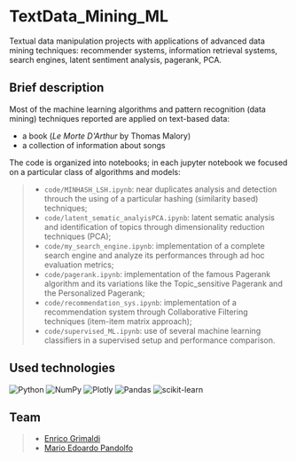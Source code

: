 # TextData_Mining_ML
Textual data manipulation projects with applications of advanced data mining techniques: recommender systems, information retrieval systems, search engines, latent sentiment analysis, pagerank, PCA.

## Brief description
Most of the machine learning algorithms and pattern recognition (data mining) techniques reported are applied on text-based data:
- a book (*Le Morte D'Arthur* by Thomas Malory)
- a collection of information about songs


The code is organized into notebooks; in each jupyter notebook we focused on a particular class of algorithms and models:
>- `code/MINHASH_LSH.ipynb`: near duplicates analysis and detection throuch the using of a particular hashing (similarity based) techniques;
>- `code/latent_sematic_analyisPCA.ipynb`: latent sematic analysis and identification of topics through dimensionality reduction techniques (PCA);
>- `code/my_search_engine.ipynb`: implementation of a complete search engine and analyze its performances through ad hoc evaluation metrics;
>- `code/pagerank.ipynb`: implementation of the famous Pagerank algorithm and its variations like the Topic_sensitive Pagerank and the Personalized Pagerank;
>- `code/recommendation_sys.ipynb`: implementation of a recommendation system through Collaborative Filtering techniques (item-item matrix approach);
>- `code/supervised_ML.ipynb`: use of several machine learning classifiers in a supervised setup and performance comparison.

## Used technologies

![Python](https://img.shields.io/badge/python-3670A0?style=for-the-badge&logo=python&logoColor=ffdd54)
![NumPy](https://img.shields.io/badge/numpy-%23013243.svg?style=for-the-badge&logo=numpy&logoColor=white)
![Plotly](https://img.shields.io/badge/Plotly-%233F4F75.svg?style=for-the-badge&logo=plotly&logoColor=white)
![Pandas](https://img.shields.io/badge/pandas-%23150458.svg?style=for-the-badge&logo=pandas&logoColor=white)
![scikit-learn](https://img.shields.io/badge/scikit--learn-%23F7931E.svg?style=for-the-badge&logo=scikit-learn&logoColor=white)
<br />

## Team
>- [Enrico Grimaldi](https://github.com/Engrima18)
>- [Mario Edoardo Pandolfo](https://github.com/JRhin)